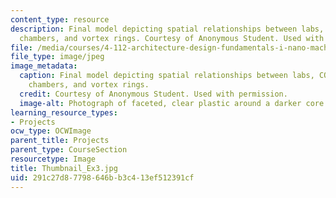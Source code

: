 ```yaml
---
content_type: resource
description: Final model depicting spatial relationships between labs, CO2 collection
  chambers, and vortex rings. Courtesy of Anonymous Student. Used with permission.
file: /media/courses/4-112-architecture-design-fundamentals-i-nano-machines-fall-2012/291c27d87798646bb3c413ef512391cf_Thumbnail_Ex3.jpg
file_type: image/jpeg
image_metadata:
  caption: Final model depicting spatial relationships between labs, CO2 collection
    chambers, and vortex rings.
  credit: Courtesy of Anonymous Student. Used with permission.
  image-alt: Photograph of faceted, clear plastic around a darker core.
learning_resource_types:
- Projects
ocw_type: OCWImage
parent_title: Projects
parent_type: CourseSection
resourcetype: Image
title: Thumbnail_Ex3.jpg
uid: 291c27d8-7798-646b-b3c4-13ef512391cf
---
```

